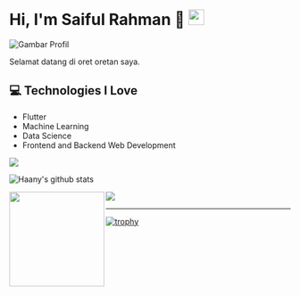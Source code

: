 # Hi, I'm Saiful Rahman 👋  <img src="https://media.giphy.com/media/hvRJCLFzcasrR4ia7z/giphy.gif" width="28px" height="28px">

![Gambar Profil](https://avatars.githubusercontent.com/u/11605614?v=4)

Selamat datang di oret oretan saya.
<!--
**Contact:**
*   LinkedIn: [Tautan ke LinkedIn Anda
-->
## :computer: Technologies I Love
* Flutter
* Machine Learning
* Data Science
* Frontend and Backend Web Development

<img src = "https://github-readme-stats.vercel.app/api/top-langs/?username=bangil0&layout=compact">

![Haany's github stats](https://github-readme-stats.vercel.app/api?username=bangil0&show_icons=true&hide=[%22issues%22])  

<div>
  <img height="170" align="left" src="https://github-readme-stats.vercel.app/api?username=bangil0&count_private=true&include_all_commits=true" />
  <img src="https://github-readme-stats.vercel.app/api/top-langs/?username=bangil0&layout=compact" />
</div>

----
[![trophy](https://github-profile-trophy.vercel.app/?username=bangil0)](https://github.com/ryo-ma/github-profile-trophy)

<!--
**Projects:**

*   [Tautan ke Proyek 1]
*   [Tautan ke Proyek 2]

**Stats:**

*   Contributes to [Jumlah Kontribusi] projects
*   [Jumlah Bintang] stars on GitHub

**Skills:**

*   [Keterampilan 1]
*   [Keterampilan 2]
-->
